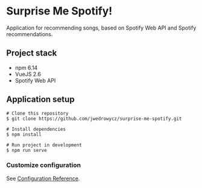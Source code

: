 # Surprise Me Spotify!

Application for recommending songs, based on Spotify Web API and Spotify recommendations.

## Project stack

- npm 6.14
- VueJS 2.6
- Spotify Web API

## Application setup

```
# Clone this repository
$ git clone https://github.com/jwedrowycz/surprise-me-spotify.git

# Install dependencies
$ npm install

# Run project in development
$ npm run serve
```

### Customize configuration
See [Configuration Reference](https://cli.vuejs.org/config/).
